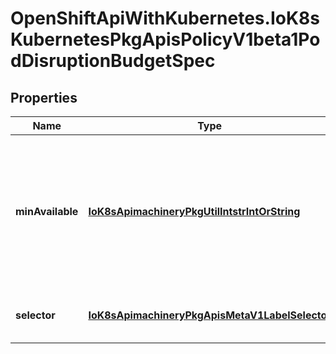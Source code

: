 # OpenShiftApiWithKubernetes.IoK8sKubernetesPkgApisPolicyV1beta1PodDisruptionBudgetSpec

## Properties
Name | Type | Description | Notes
------------ | ------------- | ------------- | -------------
**minAvailable** | [**IoK8sApimachineryPkgUtilIntstrIntOrString**](IoK8sApimachineryPkgUtilIntstrIntOrString.md) | An eviction is allowed if at least \&quot;minAvailable\&quot; pods selected by \&quot;selector\&quot; will still be available after the eviction, i.e. even in the absence of the evicted pod.  So for example you can prevent all voluntary evictions by specifying \&quot;100%\&quot;. | [optional] 
**selector** | [**IoK8sApimachineryPkgApisMetaV1LabelSelector**](IoK8sApimachineryPkgApisMetaV1LabelSelector.md) | Label query over pods whose evictions are managed by the disruption budget. | [optional] 


